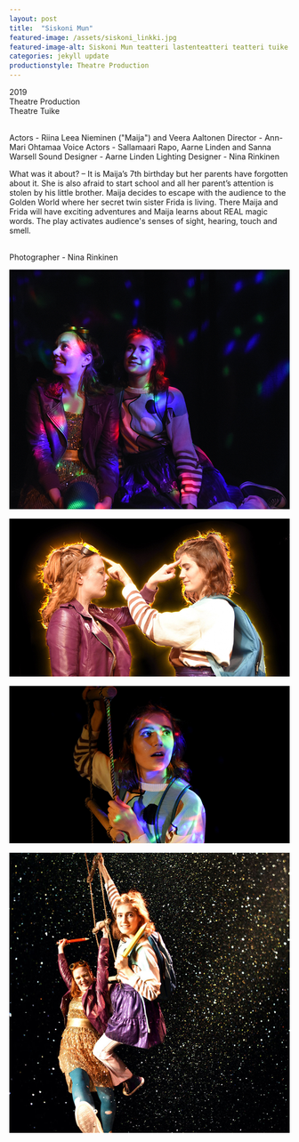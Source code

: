 ```yaml
---
layout: post
title:  "Siskoni Mun"
featured-image: /assets/siskoni_linkki.jpg
featured-image-alt: Siskoni Mun teatteri lastenteatteri teatteri tuike
categories: jekyll update
productionstyle: Theatre Production
---
```

  2019  
  Theatre Production   
  Theatre Tuike  
  <br/>
<p></p>  
  Actors - Riina Leea Nieminen ("Maija") and Veera Aaltonen  
  Director - Ann-Mari Ohtamaa  
  Voice Actors - Sallamaari Rapo, Aarne Linden and Sanna Warsell  
  Sound Designer - Aarne Linden  
  Lighting Designer - Nina Rinkinen  
  <br/>
<p></p>
<div class="post-text-alone"> 
  What was it about? – It is Maija’s 7th birthday but her parents have forgotten about it. She is also afraid to start school and all her parent’s attention is stolen by his little brother. Maija decides to escape with the audience to the Golden World where her secret twin sister Frida is living. There Maija and Frida will have exciting adventures and Maija learns about REAL magic words. The play activates audience's senses of sight, hearing, touch and smell.  
<p></p>
  <!--<em>What was important for me? – My character was on stage throughout the whole play so the attention that I got in every rehearsal was addictive, scary, exciting, fascinating and precious. I had to really give it my all and improve myself as a performer. There was no place for me to hide and I loved it. Rehearsals with Ann-Mari and Veera were full of laughter, discussions and stage fighting. We were all exited when Ann-Mari discovered that our play is going to have sea monsters.</em>-->   
</div>
<p></p>

  <br/>
  Photographer - Nina Rinkinen

![alt text](/assets/projects/siskoni1.jpg)

![alt text](/assets/projects/siskoni2.jpg)

![alt text](/assets/projects/siskoni3.jpg)

![alt text](/assets/projects/siskoni4.jpg)


